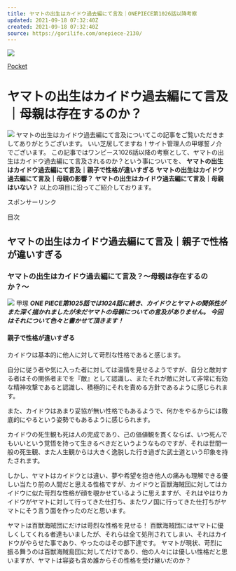 ```yaml
---
title: ヤマトの出生はカイドウ過去編にて言及｜ONEPIECE第1026話以降考察
updated: 2021-09-18 07:32:40Z
created: 2021-09-18 07:32:40Z
source: https://gorilife.com/onepiece-2130/
---
```


[![](https://b.hatena.ne.jp/images/entry-button/button-only@2x.png)](https://b.hatena.ne.jp/entry/https://gorilife.com/onepiece-2130/)

[Pocket](https://getpocket.com/save)

# ヤマトの出生はカイドウ過去編にて言及｜母親は存在するのか？

![](https://gorilife.com/wp-content/uploads/2021/09/S__97239045-1024x768.jpg)
ヤマトの出生はカイドウ過去編にて言及についてこの記事をご覧いただきましてありがとうございます。
いい芝居してますね！サイト管理人の甲塚誓ノ介でございます。
この記事ではワンピース1026話以降の考察として、ヤマトの出生はカイドウ過去編にて言及されるのか？という事についてを、
**ヤマトの出生はカイドウ過去編にて言及｜親子で性格が違いすぎる**
**ヤマトの出生はカイドウ過去編にて言及｜母親の影響？**
**ヤマトの出生はカイドウ過去編にて言及｜母親はいない？**
以上の項目に沿ってご紹介しております。

スポンサーリンク

目次

## ヤマトの出生はカイドウ過去編にて言及｜親子で性格が違いすぎる

### ヤマトの出生はカイドウ過去編にて言及？〜母親は存在するのか？〜

![](https://gorilife.com/wp-content/uploads/2020/08/%E7%94%B2%E5%A1%9A-2.jpg)
甲塚
***ONE PIECE第1025話では1024話に続き、カイドウとヤマトの関係性がまた深く描かれましたが未だヤマトの母親についての言及がありません。***
***今回はそれについて色々と書かせて頂きます！***

#### 親子で性格が違いすぎる

カイドウは基本的に他人に対して苛烈な性格であると感じます。

自分に従う者や気に入った者に対しては温情を見せるようですが、自分と敵対する者はその関係者までを『敵』として認識し、またそれが敵に対して非常に有効な精神攻撃であると認識し、積極的にそれを責める方針であるように感じられます。

また、カイドウはあまり妥協が無い性格でもあるようで、何かをやるからには徹底的にやるという姿勢でもあるように感じられます。

カイドウの死生観も死は人の完成であり、己の価値観を貫くならば、いつ死んでもいいという覚悟を持って生きるべきだというようなものですが、それは世間一般の死生観、また人生観からは大きく逸脱した行き過ぎた武士道という印象を持たされます。

しかし、ヤマトはカイドウとは違い、夢や希望を抱き他人の痛みも理解できる優しい当たり前の人間だと思える性格ですが、カイドウと百獣海賊団に対してはカイドウに似た苛烈な性格が顔を覗かせているように思えますが、それはやはりカイドウがヤマトに対して行ってきた仕打ち、またワノ国に行ってきた仕打ちがヤマトにそう言う面を作ったのだと思います。

ヤマトは百獣海賊団にだけは苛烈な性格を見せる！
百獣海賊団にはヤマトに優しくしてくれる者達もいましたが、それらは全て処刑されてしまい、それはカイドウがやらせた事であり、やったのはその部下達です。
ヤマトが現状、苛烈に振る舞うのは百獣海賊島団に対してだけであり、他の人々には優しい性格だと思いますが、ヤマトは容姿も含め誰からその性格を受け継いだのか？
